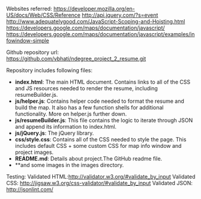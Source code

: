 Websites referred:
https://developer.mozilla.org/en-US/docs/Web/CSS/Reference
http://api.jquery.com/?s=event
http://www.adequatelygood.com/JavaScript-Scoping-and-Hoisting.html
https://developers.google.com/maps/documentation/javascript/
https://developers.google.com/maps/documentation/javascript/examples/infowindow-simple

Github repository url:
https://github.com/vbhati/ndegree_project_2_resume.git

Repository includes following files:
* **index.html**: The main HTML document. Contains links to all of the CSS and JS resources needed to render the resume, including resumeBuilder.js.
* **js/helper.js**: Contains helper code needed to format the resume and build the map. It also has a few function shells for additional functionality. More on helper.js further down.
* **js/resumeBuilder.js**: This file contains the logic to iterate through JSON and append its information to index.html.
* **js/jQuery.js**: The jQuery library.
* **css/style.css**: Contains all of the CSS needed to style the page. This includes default CSS + some custom CSS for map info window and project images.
* **README.md**: Details about project.The GitHub readme file.
* **and some images in the images directory.

Testing:
Validated HTML:http://validator.w3.org/#validate_by_input
Validated CSS: http://jigsaw.w3.org/css-validator/#validate_by_input
Validated JSON: http://jsonlint.com/
